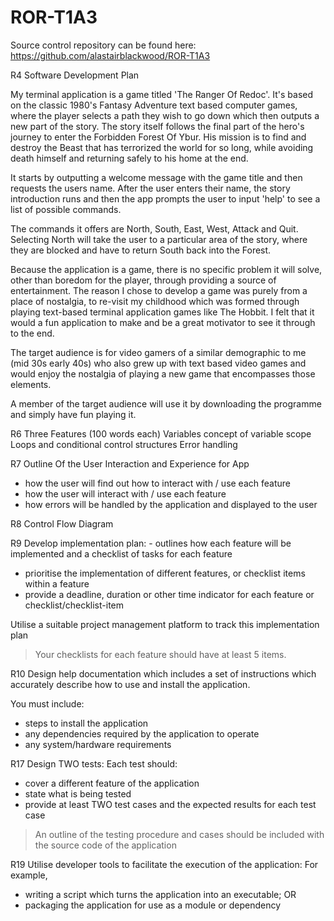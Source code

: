 # ROR-T1A3

Source control repository can be found here: https://github.com/alastairblackwood/ROR-T1A3

R4 Software Development Plan

My terminal application is a game titled 'The Ranger Of Redoc'. It's based on the classic 1980's Fantasy Adventure text based computer games, where the player selects a path they wish to go down which then outputs a new part of the story. The story itself follows the final part of the hero's journey to enter the Forbidden Forest Of Ybur. His mission is to find and destroy the Beast that has terrorized the world for so long, while avoiding death himself and returning safely to his home at the end.

It starts by outputting a welcome message with the game title and then requests the users name. After the user enters their name, the story introduction runs and then the app prompts the user to input 'help' to see a list of possible commands.

The commands it offers are North, South, East, West, Attack and Quit. Selecting North will take the user to a particular area of the story, where they are blocked and have to return South back into the Forest.

Because the application is a game, there is no specific problem it will solve, other than boredom for the player, through providing a source of entertainment. The reason I chose to develop a game was purely from a place of nostalgia, to re-visit my childhood which was formed through playing text-based terminal application games like The Hobbit. I felt that it would a fun application to make and be a great motivator to see it through to the end.

The target audience is for video gamers of a similar demographic to me (mid 30s early 40s) who also grew up with text based video games and would enjoy the nostalgia of playing a new game that encompasses those elements.

A member of the target audience will use it by downloading the programme and simply have fun playing it.

R6 Three Features (100 words each)
Variables concept of variable scope
Loops and conditional control structures
Error handling

R7 Outline Of the User Interaction and Experience for App

- how the user will find out how to interact with / use each feature
- how the user will interact with / use each feature
- how errors will be handled by the application and displayed to the user

R8 Control Flow Diagram

R9 Develop implementation plan: - outlines how each feature will be implemented and a checklist of tasks for each feature

- prioritise the implementation of different features, or checklist items within a feature
- provide a deadline, duration or other time indicator for each feature or checklist/checklist-item

Utilise a suitable project management platform to track this implementation plan

> Your checklists for each feature should have at least 5 items.

R10 Design help documentation which includes a set of instructions which accurately describe how to use and install the application.

You must include:

- steps to install the application
- any dependencies required by the application to operate
- any system/hardware requirements

R17 Design TWO tests:
Each test should:

- cover a different feature of the application
- state what is being tested
- provide at least TWO test cases and the expected results for each test case

> An outline of the testing procedure and cases should be included with the source code of the application

R19 Utilise developer tools to facilitate the execution of the application:
For example,

- writing a script which turns the application into an executable; OR
- packaging the application for use as a module or dependency
